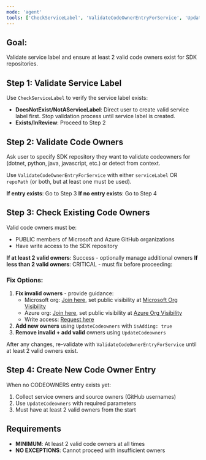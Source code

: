 ```yaml
---
mode: 'agent'
tools: ['CheckServiceLabel', 'ValidateCodeOwnerEntryForService', 'UpdateCodeowners'] 
---
```


## Goal: 
Validate service label and ensure at least 2 valid code owners exist for SDK repositories.

## Step 1: Validate Service Label
Use `CheckServiceLabel` to verify the service label exists:
- **DoesNotExist/NotAServiceLabel**: Direct user to create valid service label first. Stop validation process until service label is created.
- **Exists/InReview**: Proceed to Step 2

## Step 2: Validate Code Owners  
Ask user to specify SDK repository they want to validate codeowners for (dotnet, python, java, javascript, etc.) or detect from context.

Use `ValidateCodeOwnerEntryForService` with either `serviceLabel` OR `repoPath` (or both, but at least one must be used).

**If entry exists**: Go to Step 3
**If no entry exists**: Go to Step 4

## Step 3: Check Existing Code Owners
Valid code owners must be:
- PUBLIC members of Microsoft and Azure GitHub organizations  
- Have write access to the SDK repository

**If at least 2 valid owners**: Success - optionally manage additional owners
**If less than 2 valid owners**: CRITICAL - must fix before proceeding:

### Fix Options:
1. **Fix invalid owners** - provide guidance:
   - Microsoft org: [Join here](https://repos.opensource.microsoft.com/orgs/Microsoft), set public visibility at [Microsoft Org Visibility](https://github.com/orgs/Microsoft/people)
   - Azure org: [Join here](https://repos.opensource.microsoft.com/orgs/Azure), set public visibility at [Azure Org Visibility](https://github.com/orgs/Azure/people)
   - Write access: [Request here](https://coreidentity.microsoft.com/manage/Entitlement/entitlement/azuresdkpart-heqj)
2. **Add new owners** using `UpdateCodeowners` with `isAdding: true`
3. **Remove invalid + add valid** owners using `UpdateCodeowners`

After any changes, re-validate with `ValidateCodeOwnerEntryForService` until at least 2 valid owners exist.

## Step 4: Create New Code Owner Entry
When no CODEOWNERS entry exists yet:
1. Collect service owners and source owners (GitHub usernames)
2. Use `UpdateCodeowners` with required parameters
3. Must have at least 2 valid owners from the start

## Requirements
- **MINIMUM**: At least 2 valid code owners at all times
- **NO EXCEPTIONS**: Cannot proceed with insufficient owners